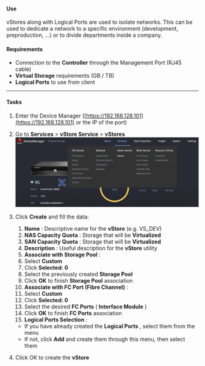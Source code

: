 
#### Use

vStores along with Logical Ports are used to isolate networks. This can be used to dedicate a network to a specific environment (development, preproduction, ...) or to divide departments inside a company.

#### Requirements

* Connection to the **Controller** through the Management Port (RJ45 cable)
* **Virtual Storage** requirements (GB / TB)
* **Logical Ports** to use from client

---

#### Tasks

1. Enter the Device Manager ([https://192.168.128.101](https://192.168.128.101) or the IP of the port)
2. Go to **Services** > **vStore Service** > **vStores**
   ![vStoreCreation001](../../Images/vStoreCreation001.png)
3. Click **Create** and fill the data:

   1. **Name** : Descriptive name for the **vStore** (e.g. VS_DEV)
   2. **NAS Capacity Quota** : Storage that will be **Virtualized**
   3. **SAN Capacity Quota** : Storage that will be **Virtualized**
   4. **Description** : Useful description for the **vStore** utility
   5. **Associate with Storage Pool** :
   6. Select **Custom**
   7. Click **Selected: 0**
   8. Select the previously created **Storage Pool**
   9. Click **OK** to finish **Storage Pool** association
   10. **Associate with FC Port (Fibre Channel)** :
   11. Select **Custom**
   12. Click **Selected: 0**
   13. Select the desired **FC Ports** ( **Interface Module** )
   14. Click **OK** to finish **FC Ports** association
   15. **Logical Ports Selection** :

   * If you have already created the  **Logical Ports** , select them from the menu
   * If not, click **Add** and create them through this menu, then select them
4. Click OK to create the **vStore**
